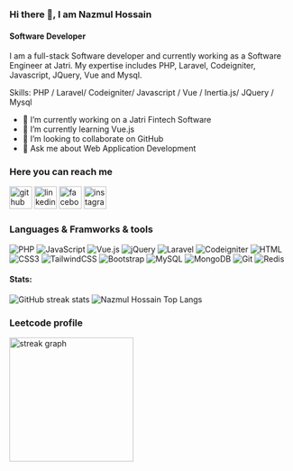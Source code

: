 ### Hi there 👋, I am Nazmul Hossain
#### Software Developer


I am a full-stack Software developer and currently working as a Software Engineer at Jatri. My expertise includes PHP, Laravel, Codeigniter, Javascript, JQuery, Vue and Mysql.

Skills: PHP / Laravel/ Codeigniter/ Javascript / Vue / Inertia.js/ JQuery / Mysql

- 🔭 I’m currently working on a Jatri Fintech Software 
- 🌱 I’m currently learning Vue.js 
- 👯 I’m looking to collaborate on GitHub 
- 💬 Ask me about Web Application Development 

### Here you can reach me
[<img src='https://cdn.jsdelivr.net/npm/simple-icons@3.0.1/icons/github.svg' alt='github' height='40'>](https://github.com/Nazmul96)  [<img src='https://cdn.jsdelivr.net/npm/simple-icons@3.0.1/icons/linkedin.svg' alt='linkedin' height='40'>](https://www.linkedin.com/in/nazmul-hossain-061154171/)  [<img src='https://cdn.jsdelivr.net/npm/simple-icons@3.0.1/icons/facebook.svg' alt='facebook' height='40'>](https://www.facebook.com/nazmul.hossain.shoron)  [<img src='https://cdn.jsdelivr.net/npm/simple-icons@3.0.1/icons/instagram.svg' alt='instagram' height='40'>](https://www.instagram.com/nazmulhossainshoron/)  

### Languages & Framworks & tools
![PHP](https://img.shields.io/badge/PHP-777BB4?style=flat-square&logo=php&logoColor=white)
![JavaScript](https://img.shields.io/badge/JavaScript-F7DF1E?style=flat-square&logo=javascript&logoColor=black)
![Vue.js](https://img.shields.io/badge/Vue.js-35495E?style=flat-square&logo=vue.js&logoColor=4FC08D)
![jQuery](https://img.shields.io/badge/jQuery-0769AD?style=flat-square&logo=jquery&logoColor=white)
![Laravel](https://img.shields.io/badge/Laravel-FF2D20?style=flat-square&logo=laravel&logoColor=white)
![Codeigniter](https://img.shields.io/badge/Codeigniter-F38020?style=flat-square&logo=codeigniter&logoColor=white)
![HTML](https://img.shields.io/badge/HTML5-E34F26?style=flat-square&logo=html5&logoColor=white)
![CSS3](https://img.shields.io/badge/CSS3-1572B6?style=flat-square&logo=css3&logoColor=white)
![TailwindCSS](https://img.shields.io/badge/Tailwind_CSS-38B2AC?style=flat-square&logo=tailwind-css&logoColor=white)
![Bootstrap](https://img.shields.io/badge/Bootstrap-563D7C?style=flat-square&logo=bootstrap&logoColor=white)
![MySQL](https://img.shields.io/badge/MySQL-005C84?style=flat-square&logo=mysql&logoColor=white)
![MongoDB](https://img.shields.io/badge/MongoDB-003545?style=flat-square&logo=mysql&logoColor=white)
![Git](https://img.shields.io/badge/Git-000000?&style=flat-square&logo=redis&logoColor=white)
![Redis](https://img.shields.io/badge/redis-%23DD0031.svg?&style=flat-square&logo=redis&logoColor=white)



#### Stats:
![GitHub streak stats](https://github-readme-streak-stats.herokuapp.com/?user=Nazmul96&show_icons=true&count_private=true)
![Nazmul Hossain Top Langs](https://github-readme-stats.vercel.app/api/top-langs/?username=Nazmul96&layout=compact)
 

### Leetcode profile
<div align="left">
  <img src="https://leetcode-stats-six.vercel.app/?username=nazmul96&theme=dark" height="220" alt="streak graph"  />
</div>
